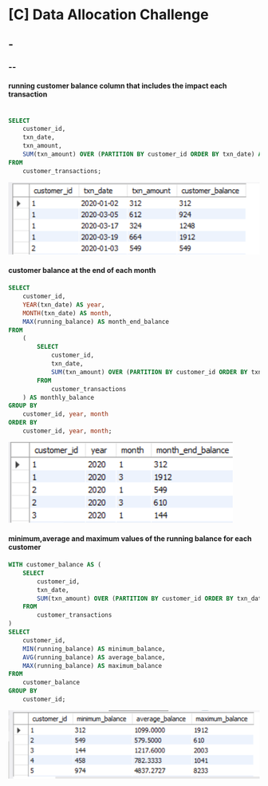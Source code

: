 # [C] Data Allocation Challenge 

## -

### --

#### running customer balance column that includes the impact each transaction

```sql

SELECT 
    customer_id, 
    txn_date,  
    txn_amount, 
    SUM(txn_amount) OVER (PARTITION BY customer_id ORDER BY txn_date) AS customer_balance
FROM 
    customer_transactions;

```

![Result](../Screenshot_Outputs/PART_C_01_Cropped.png)

#### customer balance at the end of each month

```sql
SELECT 
    customer_id, 
    YEAR(txn_date) AS year, 
    MONTH(txn_date) AS month, 
    MAX(running_balance) AS month_end_balance 
FROM 
    (
        SELECT 
            customer_id, 
            txn_date,
            SUM(txn_amount) OVER (PARTITION BY customer_id ORDER BY txn_date) AS running_balance
        FROM 
            customer_transactions
    ) AS monthly_balance
GROUP BY 
    customer_id, year, month
ORDER BY 
    customer_id, year, month;
```

![Result](../Screenshot_Outputs/PART_C_02_Cropped.png)

#### minimum,average and maximum values of the running balance for each customer

```sql
WITH customer_balance AS (
    SELECT 
        customer_id, 
        txn_date, 
        SUM(txn_amount) OVER (PARTITION BY customer_id ORDER BY txn_date) AS running_balance
    FROM 
        customer_transactions
)
SELECT 
    customer_id, 
    MIN(running_balance) AS minimum_balance,
    AVG(running_balance) AS average_balance,
    MAX(running_balance) AS maximum_balance
FROM 
    customer_balance
GROUP BY 
    customer_id;
```


![Result](../Screenshot_Outputs/PART_C_03_Cropped.png)